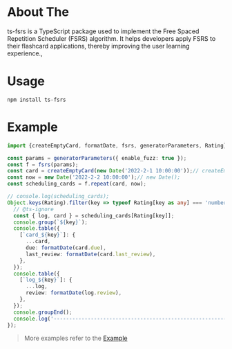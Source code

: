 # About The

ts-fsrs is a TypeScript package used to implement the Free Spaced Repetition Scheduler (FSRS) algorithm. It helps
developers apply FSRS to their flashcard applications, thereby improving the user learning experience.,

# Usage

```
npm install ts-fsrs
```

# Example

```typescript
import {createEmptyCard, formatDate, fsrs, generatorParameters, Rating} from 'ts-fsrs';

const params = generatorParameters({ enable_fuzz: true });
const f = fsrs(params);
const card = createEmptyCard(new Date('2022-2-1 10:00:00'));// createEmptyCard();
const now = new Date('2022-2-2 10:00:00');// new Date();
const scheduling_cards = f.repeat(card, now);

// console.log(scheduling_cards);
Object.keys(Rating).filter(key => typeof Rating[key as any] === 'number').forEach(key => {
  // @ts-ignore
  const { log, card } = scheduling_cards[Rating[key]];
  console.group(`${key}`);
  console.table({
    [`card_${key}`]: {
      ...card,
      due: formatDate(card.due),
      last_review: formatDate(card.last_review),
    },
  });
  console.table({
    [`log_${key}`]: {
      ...log,
      review: formatDate(log.review),
    },
  });
  console.groupEnd();
  console.log('----------------------------------------------------------------');
});
```

> More examples refer to the [Example](https://github.com/ishiko732/ts-fsrs/blob/master/test/index.ts)